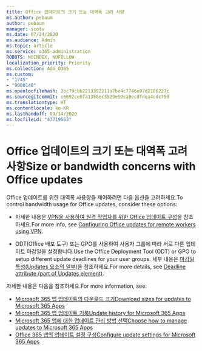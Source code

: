 ```yaml
---
title: Office 업데이트의 크기 또는 대역폭 고려 사항
ms.author: pebaum
author: pebaum
manager: scotv
ms.date: 07/24/2020
ms.audience: Admin
ms.topic: article
ms.service: o365-administration
ROBOTS: NOINDEX, NOFOLLOW
localization_priority: Priority
ms.collection: Adm_O365
ms.custom:
- "1745"
- "9000140"
ms.openlocfilehash: 2bc79cbb2213392211a7be4c7746e97d2186227c
ms.sourcegitcommit: c6692ce0fa1358ec3529e59ca0ecdfdea4cdc759
ms.translationtype: HT
ms.contentlocale: ko-KR
ms.lasthandoff: 09/14/2020
ms.locfileid: "47719563"
---
```

# <a name="size-or-bandwidth-concerns-with-office-updates"></a><span data-ttu-id="43379-102">Office 업데이트의 크기 또는 대역폭 고려 사항</span><span class="sxs-lookup"><span data-stu-id="43379-102">Size or bandwidth concerns with Office updates</span></span>

<span data-ttu-id="43379-103">Office 업데이트를 위한 대역폭 사용량을 제어하려면 다음 옵션을 고려하세요.</span><span class="sxs-lookup"><span data-stu-id="43379-103">To control bandwidth usage for Office updates, consider these options:</span></span>

-   <span data-ttu-id="43379-104">자세한 내용은 [VPN을 사용하여 원격 작업자를 위한 Office 업데이트 구성](https://techcommunity.microsoft.com/t5/office-365-blog/configuring-office-365-proplus-updates-for-remote-workers-using/ba-p/1253491)을 참조하세요.</span><span class="sxs-lookup"><span data-stu-id="43379-104">For more info, see [Configuring Office updates for remote workers using VPN](https://techcommunity.microsoft.com/t5/office-365-blog/configuring-office-365-proplus-updates-for-remote-workers-using/ba-p/1253491).</span></span>  
    
-   <span data-ttu-id="43379-105">ODT(Office 배포 도구) 또는 GPO를 사용하여 사용자 그룹에 따라 서로 다른 업데이트 마감일을 설정합니다.</span><span class="sxs-lookup"><span data-stu-id="43379-105">Use the Office Deployment Tool (ODT) or GPO to setup different update deadlines for your user groups.</span></span> <span data-ttu-id="43379-106">세부 내용은 [마감일 특성(Updates 요소의 일부)](https://docs.microsoft.com/deployoffice/configuration-options-for-the-office-2016-deployment-tool#deadline-attribute-part-of-updates-element)을 참조하세요.</span><span class="sxs-lookup"><span data-stu-id="43379-106">For more details, see [Deadline attribute (part of Updates element)](https://docs.microsoft.com/deployoffice/configuration-options-for-the-office-2016-deployment-tool#deadline-attribute-part-of-updates-element).</span></span>
    
<span data-ttu-id="43379-107">자세한 내용은 다음을 참조하세요.</span><span class="sxs-lookup"><span data-stu-id="43379-107">For more information, see:</span></span>  
- [<span data-ttu-id="43379-108">Microsoft 365 앱 업데이트의 다운로드 크기</span><span class="sxs-lookup"><span data-stu-id="43379-108">Download sizes for updates to Microsoft 365 Apps</span></span>](https://docs.microsoft.com/officeupdates/download-sizes-office365-proplus-updates)  
- [<span data-ttu-id="43379-109">Microsoft 365 앱 업데이트 기록</span><span class="sxs-lookup"><span data-stu-id="43379-109">Update history for Microsoft 365 Apps</span></span>](https://docs.microsoft.com/officeupdates/update-history-microsoft365-apps-by-date)  
- [<span data-ttu-id="43379-110">Microsoft 365 앱에 대한 업데이트 관리 방법 선택</span><span class="sxs-lookup"><span data-stu-id="43379-110">Choose how to manage updates to Microsoft 365 Apps</span></span>](https://docs.microsoft.com/deployoffice/choose-how-manage-updates-microsoft-365-apps)  
- [<span data-ttu-id="43379-111">Office 365 앱의 업데이트 설정 구성</span><span class="sxs-lookup"><span data-stu-id="43379-111">Configure update settings for Microsoft 365 Apps</span></span>](https://docs.microsoft.com/deployoffice/configure-update-settings-microsoft-365-apps)